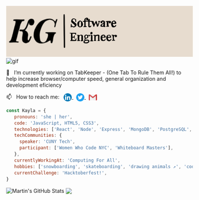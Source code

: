 <link rel="stylesheet" href="style.css" />
<!--
**kgolder92/kgolder92** is a ✨ _special_ ✨ repository because its `README.md` (this file) appears on your GitHub profile. YAY
-->


<img src="./assets/banner15.png" /> <img alt="gif" src="https://github.com/kgolder92/kgolder92/blob/master/assets/petraits.gif" width="145" />

 🔭 &nbsp; I’m currently working on TabKeeper - (One Tab To Rule Them All!) to help increase browser/computer speed, general organization and development eficiency
<!--- 🌱 I’m currently learning ... -->
 📫 &nbsp; How to reach me: &nbsp; <a href="https://www.linkedin.com/in/kayla-golder-2060a5137/"> <img align="center" src="./assets/linkedinIcon.svg" width="22"/> </a> &nbsp; <a href="https://twitter.com/GolderKayla"> <img align="center" src="./assets/twitterIcon.svg" width="22"> </a> &nbsp; <a href="mailto: golderkayla@gmail.com"> <img align="center" src="./assets/gmailIcon.svg" width="22" /> </a>

```javascript
const Kayla = {
   pronouns: 'she | her',
   code: 'JavaScript, HTML5, CSS3',
   technologies: ['React', 'Node', 'Express', 'MongoDB', 'PostgreSQL', 'Docker', 'AWS'],
   techCommunities: {
     speaker: 'CUNY Tech',
     participant: ['Women Who Code NYC', 'Whiteboard Masters'],
   },
   currentlyWorkingAt: 'Computing For All',
   hobbies: ['snowboarding', 'skateboarding', 'drawing animals ↗️', 'coding', 'reading', 'drinking coffee', 'hiking', 'rock climbing', 'hammocking', '...and the list goes on'],
   currentChallenge: 'Hacktoberfest!',
}
```
<!-- ![kgolder92's github stats](https://github-readme-stats.vercel.app/api?username=kgolder92&show_icons=true&theme=tokyonight)
<img height="200" src = "https://github-readme-stats.vercel.app/api/top-langs/?username=kgolder92&theme=tokyonight">
-->
 <img align="center" src="https://github-readme-stats.vercel.app/api?username=kgolder92&show_icons=true&line_height=27&count_private=true&title_color=ffffff&text_color=c9cacc&icon_color=2bbc8a&bg_color=1d1f21" alt="Martin's GitHub Stats" /> <img align="center" src="https://github-readme-stats.vercel.app/api/top-langs/?username=kgolder92&hide=java,html&title_color=ffffff&text_color=c9cacc&icon_color=2bbc8a&bg_color=1d1f21" />

<!-- Resources -->
<!-- Icons: https://www.iconfinder.com -->
<!-- GitHub Stats: https://github.com/kgolder92/github-readme-stats -->

